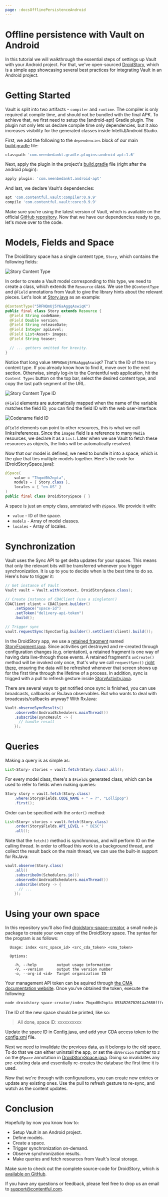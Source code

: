 ```yaml
---
page: :docsOfflinePersistenceAndroid
---
```


# Offline persistence with Vault on Android

In this tutorial we will walkthrough the essential steps of settings up Vault with your Android project. For that, we've open-sourced [DroidStory][droidstory], which is a simple app showcasing several best practices for integrating Vault in an Android project.

# Getting Started

Vault is split into two artifacts - `compiler` and `runtime`. The compiler is only required at compile time, and should not be bundled with the final APK. To achieve that, we first need to setup the [android-apt] Gradle plugin. The plugin not only lets us declare compile time only dependencies, but it also increases visibility for the generated classes inside IntelliJ/Android Studio.

First, we add the following to the `dependencies` block of our main [build.gradle][bgradle-main] file:

~~~groovy
classpath 'com.neenbedankt.gradle.plugins:android-apt:1.6'
~~~

Next, apply the plugin in the project's [build.gradle][bgradle-app] file (right after the android plugin):

~~~groovy
apply plugin: 'com.neenbedankt.android-apt'
~~~

And last, we declare Vault's dependencies:

~~~groovy
apt 'com.contentful.vault:compiler:0.9.9'
compile 'com.contentful.vault:core:0.9.9'
~~~

Make sure you're using the latest version of Vault, which is available on the official [GitHub repository][vault].
Now that we have our dependencies ready to go, let's move over to the code.

# Models, Fields and Space

The DroidStory space has a single content type, `Story`, which contains the following fields:

![Story Content Type](story-fields.png)

In order to create a Vault model corresponding to this type, we need to create a class, which extends the `Resource` class. We use the `@ContentType` and `@Field` annotations from Vault to give the library hints about the relevant pieces. Let's look at [Story.java][story_java] as an example:

~~~java
@ContentType("5RFNQmUj5Y6aAggqAswiqK")
public final class Story extends Resource {
  @Field String codeName;
  @Field Double version;
  @Field String releaseDate;
  @Field Integer apiLevel;
  @Field List<Asset> images;
  @Field String teaser;

  // ... getters omitted for brevity.
}
~~~

Notice that long value `5RFNQmUj5Y6aAggqAswiqK`? That's the ID of the `Story` content type. If you already know how to find it, move over to the next section. Otherwise, simply log-in to the Contentful web application, hit the `Content Types` button on the top bar, select the desired content type, and copy the last path segment of the URL.

![Story Content Type ID](content-type-id.png)

`@Field` elements are automatically mapped when the name of the variable matches the field ID, you can find the field ID with the web user-interface:

![Codename field ID](field-codename.png)

`@Field` elements can point to other resources, this is what we call links/references. Since the `images` field is a reference to many `Media` resources, we declare it as a `List`. Later when we use Vault to fetch these resources as objects, the links will be automatically resolved.

Now that our model is defined, we need to bundle it into a space, which is the glue that ties multiple models together. Here's the code for [DroidStorySpace.java]:

~~~java
@Space(
    value = "7hqxd0h2npta", 
    models = { Story.class }, 
    locales = { "en-US" }
)
public final class DroidStorySpace { }
~~~

A space is just an empty class, annotated with `@Space`. We provide it with:
- `value` - ID of the space.
- `models` - Array of model classes.
- `locales` - Array of locales.

# Synchronization

Vault uses the Sync API to get delta updates for your spaces. This means that only the relevant bits will be transferred whenever you trigger synchronization. It is up to you to decide when is the best time to do so. Here's how to trigger it:

~~~java
// Get instance of Vault
Vault vault = Vault.with(context, DroidStorySpace.class);

// Create instance of CDAClient (use a singleton!)
CDAClient client = CDAClient.builder()
    .setSpace("space-id")
    .setToken("delivery-api-token")
    .build();

// Trigger sync
vault.requestSync(SyncConfig.builder().setClient(client).build());
~~~

In the DroidStory app, we use a [retained fragment][retained_fragment] named [StoryFragment.java][storyfragment_java]. Since activities get destroyed and re-created through configuration changes (e.g. orientation), a retained fragment is one way of having data live-through those events. A retained fragment's `onCreate()` method will be invoked only once, that's why we call `requestSync()` [right there][storyfragment_requestsync], ensuring the data will be refreshed whenever that screen shows up for the first time through the lifetime of a process. In addition, sync is trigged with a pull to refresh gesture inside [StoryActivity.java][storyactivity_ptr].

There are several ways to get notified once sync is finished, you can use broadcasts, callbacks or RxJava observables. But who wants to deal with broadcasts/callbacks anyway? With RxJava:

~~~java
Vault.observeSyncResults()
    .observeOn(AndroidSchedulers.mainThread())
    .subscribe(syncResult -> {
      // handle result
    });
~~~

# Queries

Making a query is as simple as:

~~~java
List<Story> stories = vault.fetch(Story.class).all();
~~~

For every model class, there's a `$Fields` generated class, which can be used to refer to fields when making queries:

~~~java
Story story = vault.fetch(Story.class)
    .where(Story$Fields.CODE_NAME + " = ?", "Lollipop")
    .first();
~~~

Order can be specified with the `order()` method:

~~~java
List<Story> stories = vault.fetch(Story.class)
    .order(Story$Fields.API_LEVEL + " DESC")
    .all();
~~~

Note that the `fetch()` method is synchronous, and will perform IO on the calling thread. In order to offload this work to a background thread, and collect the result back on the main thread, we can use the built-in support for RxJava:

~~~java
vault.observe(Story.class)
    .all()
    .subscribeOn(Schedulers.io())
    .observeOn(AndroidSchedulers.mainThread())
    .subscribe(story -> {
      // ...
    });
~~~

# Using your own space

In this repository you'll also find [droidstory-space-creator][dsc], a small node.js package to create your own copy of the DroidStory space. The syntax for the program is as follows:

~~~
  Usage: index <src_space_id> <src_cda_token> <cma_token>

  Options:

    -h, --help         output usage information
    -V, --version      output the version number
    -o, --org-id <id>  Target organization ID
~~~

Your management API token can be aquired through [the CMA documentation website][cma_docs]. Once you've obtained the token, execute the following:

~~~ sh
node droidstory-space-creator/index 7hqxd0h2npta 8534526702014a2680fffca1a35b1e0ce5d75a95c5e96464ac438c6c342ca37e YOUR-CMA-TOKEN
~~~

The ID of the new space should be printed, like so:
> All done, space ID:  xxxxxxxxxx

Update the space ID in [Config.java][config_java], and add your CDA access token to the [config.xml][config_xml] file.

Next we need to invalidate the previous data, as it belongs to the old space. To do that we can either uninstall the app, or set the `dbVersion` number to `2` on the `@Space` annotation in [DroidStorySpace.java][droidstoryspace_java]. Doing so invalidates any pre-existing data and essentially re-creates the database the first time it is used. 

Now that we're through with configurations, you can create new entries or update any existing ones. Use the pull to refresh gesture to re-sync, and watch as the content updates.

# Conclusion

Hopefully by now you know how to:

- Setup Vault in an Android project.
- Define models.
- Create a space.
- Trigger synchronization on-demand.
- Observe synchronization results.
- Make queries and fetch resources from Vault's local storage.

Make sure to check out the complete source-code for DroidStory, which is [available on GitHub][droidstory].

If you have any questions or feedback, please feel free to drop us an email to support@contentful.com.

[droidstory]: https://github.com/contentful-labs/droidstory
[bgradle-main]: https://github.com/contentful-labs/droidstory/blob/master/droidstory-android/build.gradle
[bgradle-app]: https://github.com/contentful-labs/droidstory/blob/master/droidstory-android/app/build.gradle
[vault]: https://github.com/contentful/vault
[story_java]: https://github.com/contentful-labs/droidstory/blob/master/droidstory-android/app/src/main/java/com/contentful/droidstory/data/vault/Story.java
[retained_fragment]: http://developer.android.com/guide/topics/resources/runtime-changes.html#RetainingAnObject
[storyfragment_java]: https://github.com/contentful-labs/droidstory/blob/master/droidstory-android/app/src/main/java/com/contentful/droidstory/ui/story/StoryFragment.java
[storyfragment_requestsync]: https://github.com/contentful-labs/droidstory/blob/master/droidstory-android/app/src/main/java/com/contentful/droidstory/ui/story/StoryFragment.java#L53
[storyactivity_ptr]: https://github.com/contentful-labs/droidstory/blob/master/droidstory-android/app/src/main/java/com/contentful/droidstory/ui/story/StoryActivity.java#L72
[config_java]: https://github.com/contentful-labs/droidstory/blob/master/droidstory-android/app/src/main/java/com/contentful/droidstory/data/Config.java#L23
[config_xml]: https://github.com/contentful-labs/droidstory/blob/master/droidstory-android/app/src/main/res/values/config.xml#L3
[droidstoryspace_java]: https://github.com/contentful-labs/droidstory/blob/master/droidstory-android/app/src/main/java/com/contentful/droidstory/data/vault/DroidStorySpace.java#L22
[dsc]: https://github.com/contentful-labs/droidstory/tree/master/droidstory-spacecreator
[cma_docs]: http://docs.contentfulcma.apiary.io

